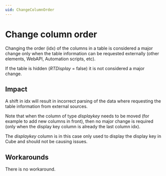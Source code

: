 ```yaml
---
uid: ChangeColumnOrder
---
```


# Change column order

Changing the order (idx) of the columns in a table is considered a major change only when the table information can be requested externally (other elements, WebAPI, Automation scripts, etc).

If the table is hidden (*RTDisplay* = false) it is not considered a major change.

## Impact

A shift in idx will result in incorrect parsing of the data where requesting the table information from external sources.

Note that when the column of type *displaykey* needs to be moved (for example to add new columns in front), then no major change is required (only when the display key column is already the last column idx).

The *displaykey* column is in this case only used to display the display key in Cube and should not be causing issues.

## Workarounds

There is no workaround.
